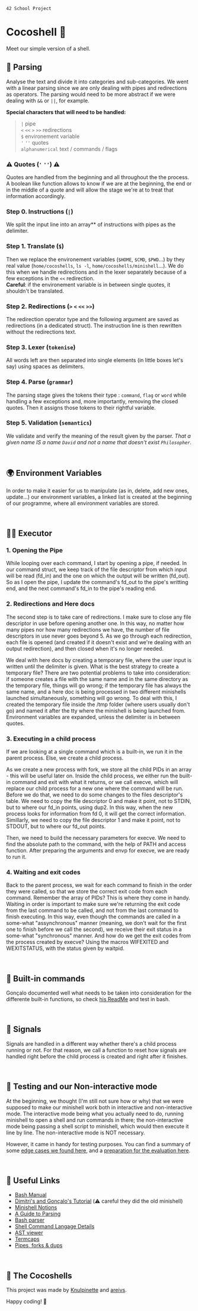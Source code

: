 
`42 School Project`

# Cocoshell 🥥
Meet our simple version of a shell.

## 🍴 Parsing
Analyse the text and divide it into categories and sub-categories. 
We went with a linear parsing since we are only dealing with pipes and redirections as operators. The parsing would need to be more abstract if we were dealing with `&&` or `||`, for example.

**Special characters that will need to be handled:**
> `|` pipe <br>
> `<` `<<` `>` `>>` redirections <br>
> `$` environement variable <br>
> `'` `''` quotes <br>
> `alphanumerical` text / commands / flags <br>

### ⚠️ Quotes (`'` `''`) ⚠️
Quotes are handled from the beginning and all throughout the the process. A boolean like function allows to know if we are at the beginning, the end or in the middle of a quote and will allow the stage we're at to treat that information accordingly. 

### Step 0. Instructions (`|`)
We split the input line into an array** of instructions with pipes as the delimiter.

### Step 1. Translate (`$`)
Then we replace the environement variables (`$HOME`, `$CMD`, `$PWD`...) by they real value (`home/cocoshells`, `ls -l`, `home/cocoshells/minishell`...). We do this when we handle redirections and in the lexer separately because of a few exceptions in the `<<` redirection. <br>
**Careful**: if the environement variable is in between single quotes, it shouldn't be translated.

### Step 2. Redirections (`>` `<` `<<` `>>`)
The redirection operator type and the following argument are saved as redirections (in a dedicated struct). The instruction line is then rewritten without the redirections text.

### Step 3. Lexer (`tokenise`)
All words left are then separated into single elements (in little boxes let's say) using spaces as delimiters.

### Step 4. Parse (`grammar`)
The parsing stage gives the tokens their type : `command`, `flag` or `word` while handling a few exceptions and, more importantly, removing the closed quotes. Then it assigns those tokens to their rightful variable. 

### Step 5. Validation (`semantics`)
We validate and verify the meaning of the result given by the parser. 
<i>That a given name IS a name `David` and not a name that doesn't exist `Philosopher`.</i>

</br>

## 🌍 Environment Variables
In order to make it easier for us to manipulate (as in, delete, add new ones, update...) our environment variables, a linked list is created at the beginning of our programme, where all environment variables are stored.

</br>

## 🏃‍♂️ Executor
### 1. Opening the Pipe
While looping over each command, I start by opening a pipe, if needed.
In our command struct, we keep track of the file descriptor from which input will be read (fd_in) and the one on which the output will be written (fd_out).
So as I open the pipe, I update the command's fd_out to the pipe's writting end, and the next command's fd_in to the pipe's reading end.

### 2. Redirections and Here docs
The second step is to take care of redirections.
I make sure to close any file descriptor in use before opening another one.
In this way, no matter how many pipes nor how many redirections we have, the number of file descriptors in use never goes beyond 5.
As we go through each redirection, each file is opened (and created if it doesn't exist and we're dealing with an output redirection), and then closed when it's no longer needed.

We deal with here docs by creating a temporary file, where the user input is written until the delimiter is given.
What is the best strategy to create a temporary file?
There are two potential problems to take into consideration: if someone creates a file with the same name and in the same directory as the temporary file, things will go wrong; if the temporary file has always the same name, and a here doc is being processed in two different minishells launched simultaneously, something will go wrong.
To deal with this, I created the temporary file inside the /tmp folder (where users usually don't go) and named it after the tty where the minishell is being launched from.
Environment variables are expanded, unless the delimiter is in between quotes.

### 3. Executing in a child process
If we are looking at a single command which is a built-in, we run it in the parent process.
Else, we create a child process.

As we create a new process with fork, we store all the child PIDs in an array - this will be useful later on.
Inside the child process, we either run the built-in command and exit with what it returns, or we call execve, which will replace our child process for a new one where the command will be run.
Before we do that, we need to do some changes to the files descriptor's table.
We need to copy the file descriptor 0 and make it point, not to STDIN, but to where our fd_in points, using dup2.
In this way, when the new process looks for information from fd 0, it will get the correct information.
Simillarly, we need to copy the file descriptor 1 and make it point, not to STDOUT, but to where our fd_out points.

Then, we need to build the necessary parameters for execve.
We need to find the absolute path to the command, with the help of PATH and access function.
After preparing the arguments and envp for execve, we are ready to run it.

### 4. Waiting and exit codes
Back to the parent process, we wait for each command to finish in the order they were called, so that we store the correct exit code from each command.
Remember the array of PIDs?
This is where they come in handy.
Waiting in order is important to make sure we're returning the exit code from the last command to be called, and not from the last command to finish executing.
In this way, even though the commands are called in a some-what "assynchronous" manner (meaning, we don't wait for the first one to finish before we call the second), we receive their exit status in a some-what "synchronous" manner.
And how do we get the exit codes from the process created by execve?
Using the macros WIFEXITED and WEXITSTATUS, with the status given by waitpid.

</br>

## 🌱 Built-in commands
Gonçalo documented well what needs to be taken into consideration for the differente built-in functions, so check [his ReadMe](https://github.com/DimitriDaSilva/42_minishell/blob/master/README.md#51-builtin-functions) and test in bash.

</br>

## 🚨 Signals
Signals are handled in a different way whether there's a child process running or not.
For that reason, we call a function to reset how signals are handled right before the child process is created and right after it finishes.

</br>

## 🧪 Testing and our Non-interactive mode
At the beginning, we thought (I'm still not sure how or why) that we were supposed to make our minishell work both in interactive and non-interactive mode.
The interactive mode being what you actually need to do, running minishell to open a shell and run commands in there; the non-interactive mode being passing a shell script to minishell, which would then execute it line by line.
The non-interactive mode is NOT necessary.

However, it came in handy for testing purposes.
You can find a summary of some [edge cases we found here](https://github.com/Knulpinette/42_03_minishell/blob/master/tester/tests/coco_edge_cases), and a [preparation for the evaluation here](https://github.com/Knulpinette/42_03_minishell/blob/master/tester/tests/coco_eval).

</br>

## 🔗 Useful Links

* [Bash Manual](https://www.gnu.org/savannah-checkouts/gnu/bash/manual/bash.html#What-is-Bash_003f)
* [Dimitri's and Gonçalo's Tutorial](https://github.com/DimitriDaSilva/42_minishell/blob/master/README.md) (⚠️ careful they did the old minishell)
* [Minishell Notions](https://www.notion.so/Minishell-Materials-7bbd45a806e04395ab578ca3f805806c)
* [A Guide to Parsing](https://tomassetti.me/guide-parsing-algorithms-terminology/)
* [Bash parser](https://vorpaljs.github.io/bash-parser-playground/)
* [Shell Command Langage Details](https://pubs.opengroup.org/onlinepubs/9699919799/utilities/V3_chap02.html#tag_18_01)
* [AST viewer](https://ast-viewer.datacamp.com/editor?code=echo%20alo%20%3E%20aqui.txt%20bla%20bla%20%3E%3E%20alo.txt%20test%20%7C%20wc%20%7C%20ls%20%3E%20aqui.txt&start=NA&grammar=shell)
* [Termcaps](https://github.com/Olbrien/42Lisboa-lvl_3_minishell/blob/main/extras/termcaps_history_explanation/termcaps.c)
* [Pipes, forks & dups](https://www.rozmichelle.com/pipes-forks-dups/)

<br/>

## 🐚 The Cocoshells
This project was made by [Knulpinette](https://github.com/Knulpinette) and [areivs](https://github.com/arieivs).

Happy coding! 🦕
